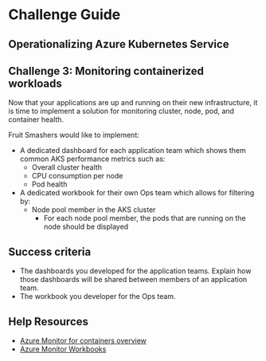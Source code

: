 # Challenge Guide

## Operationalizing Azure Kubernetes Service

## Challenge 3: Monitoring containerized workloads

Now that your applications are up and running on their new infrastructure, it is time to implement a solution for monitoring cluster, node, pod, and container health.

Fruit Smashers would like to implement:

- A dedicated dashboard for each application team which shows them common AKS performance metrics such as:
    - Overall cluster health
    - CPU consumption per node
    - Pod health
- A dedicated workbook for their own Ops team which allows for filtering by:
    - Node pool member in the AKS cluster
        - For each node pool member, the pods that are running on the node should be displayed

## Success criteria

- The dashboards you developed for the application teams. Explain how those dashboards will be shared between members of an application team.
- The workbook you developer for the Ops team.

## Help Resources

- <a href="https://docs.microsoft.com/azure/azure-monitor/insights/container-insights-overview" target="_blank">Azure Monitor for containers overview</a>
- <a href="https://docs.microsoft.com/azure/azure-monitor/platform/workbooks-overview" target="_blank">Azure Monitor Workbooks</a>
